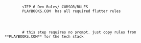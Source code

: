            sTEP 6 Dev Rules/ CURSOR/RULES
            PLAYBOOKS.COM  has all required flutter rules




            # this step requires no prompt. just copy rules from **PLAYBOOKS.COM** for the tech stack
         